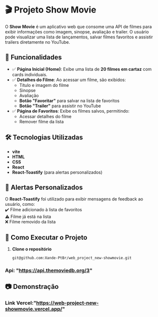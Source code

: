 # 🎬 Projeto Show Movie

O **Show Movie** é um aplicativo web que consome uma API de filmes para exibir informações como imagem, sinopse, avaliação e trailer. O usuário pode visualizar uma lista de lançamentos, salvar filmes favoritos e assistir trailers diretamente no YouTube.

## 📌 Funcionalidades

- ✅ **Página Inicial (Home)**: Exibe uma lista de **20 filmes em cartaz** com cards individuais.
- ✅ **Detalhes do Filme**: Ao acessar um filme, são exibidos:
  - Título e imagem do filme
  - Sinopse
  - Avaliação
  - **Botão "Favoritar"** para salvar na lista de favoritos
  - **Botão "Trailer"** para assistir no YouTube
- ✅ **Página de Favoritos**: Exibe os filmes salvos, permitindo:
  - Acessar detalhes do filme
  - Remover filme da lista

## 🛠️ Tecnologias Utilizadas

- **vite**
- **HTML**
- **CSS**
- **React**
- **React-Toastify** (para alertas personalizados)

## 🔔 Alertas Personalizados

O **React-Toastify** foi utilizado para exibir mensagens de feedback ao usuário, como:  
✔️ Filme adicionado à lista de favoritos  
⚠️ Filme já está na lista  
❌ Filme removido da lista

## 🚀 Como Executar o Projeto

1. **Clone o repositório**
   ```bash
   git@github.com:Xande-PtBr/web_project_new-showmovie.git
   ```
### Api: "https://api.themoviedb.org/3"

## 📷 Demonstração
### Link Vercel:"https://web-project-new-showmovie.vercel.app/"
